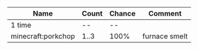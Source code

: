 | Name               | Count | Chance | Comment       |
| ------------------ | ----- | ------ | ------------- |
| 1 time             |    -- |     -- |               |
| minecraft:porkchop |  1..3 |   100% | furnace smelt |